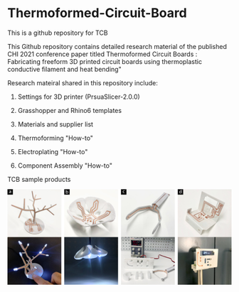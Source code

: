 # Thermoformed-Circuit-Board
This is a github repository for TCB


This Github repository contains detailed research material of the published CHI 2021 conference paper titled Thermoformed Circuit Boards : Fabricating freeform 3D printed circuit boards using thermoplastic conductive filament and heat bending"

Research mateiral shared in this repository include:

1. Settings for 3D printer (PrsuaSlicer-2.0.0)

2. Grasshopper and Rhino6 templates

3. Materials and supplier list

4. Thermoforming "How-to"

5. Electroplating "How-to"

5. Component Assembly "How-to"


TCB sample products

![](images/tcb_samples.jpg)

